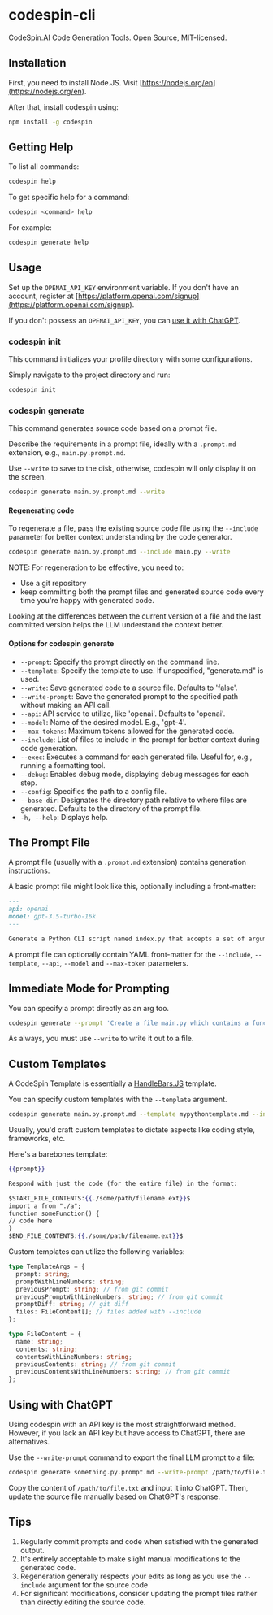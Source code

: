 # codespin-cli

CodeSpin.AI Code Generation Tools. Open Source, MIT-licensed.

## Installation

First, you need to install Node.JS. Visit [https://nodejs.org/en](https://nodejs.org/en).

After that, install codespin using:

```sh
npm install -g codespin
```

## Getting Help

To list all commands:

```sh
codespin help
```

To get specific help for a command:

```sh
codespin <command> help
```

For example:

```sh
codespin generate help
```

## Usage

Set up the `OPENAI_API_KEY` environment variable. If you don't have an account, register at [https://platform.openai.com/signup](https://platform.openai.com/signup).

If you don't possess an `OPENAI_API_KEY`, you can [use it with ChatGPT](#using-with-chatgpt).

### codespin init

This command initializes your profile directory with some configurations.

Simply navigate to the project directory and run:

```sh
codespin init
```

### codespin generate

This command generates source code based on a prompt file.

Describe the requirements in a prompt file, ideally with a `.prompt.md` extension, e.g., `main.py.prompt.md`.

Use `--write` to save to the disk, otherwise, codespin will only display it on the screen.

```sh
codespin generate main.py.prompt.md --write
```

#### Regenerating code

To regenerate a file, pass the existing source code file using the `--include` parameter for better context understanding by the code generator.

```sh
codespin generate main.py.prompt.md --include main.py --write
```

NOTE: For regeneration to be effective, you need to:
- Use a git repository 
- keep committing both the prompt files and generated source code every time you're happy with generated code.

Looking at the differences between the current version of a file and the last committed version helps the LLM understand the context better.

#### Options for codespin generate

- `--prompt`: Specify the prompt directly on the command line.
- `--template`: Specify the template to use. If unspecified, "generate.md" is used.
- `--write`: Save generated code to a source file. Defaults to 'false'.
- `--write-prompt`: Save the generated prompt to the specified path without making an API call.
- `--api`: API service to utilize, like 'openai'. Defaults to 'openai'.
- `--model`: Name of the desired model. E.g., 'gpt-4'.
- `--max-tokens`: Maximum tokens allowed for the generated code.
- `--include`: List of files to include in the prompt for better context during code generation.
- `--exec`: Executes a command for each generated file. Useful for, e.g., running a formatting tool.
- `--debug`: Enables debug mode, displaying debug messages for each step.
- `--config`: Specifies the path to a config file.
- `--base-dir`: Designates the directory path relative to where files are generated. Defaults to the directory of the prompt file.
- `-h, --help`: Displays help.

## The Prompt File

A prompt file (usually with a `.prompt.md` extension) contains generation instructions.

A basic prompt file might look like this, optionally including a front-matter:

```markdown
---
api: openai
model: gpt-3.5-turbo-16k
---

Generate a Python CLI script named index.py that accepts a set of arguments and prints their sum.
```

A prompt file can optionally contain YAML front-matter for the `--include`, `--template`, `--api`, `--model` and `--max-token` parameters.

## Immediate Mode for Prompting

You can specify a prompt directly as an arg too.

```sh
codespin generate --prompt 'Create a file main.py which contains a function to add two numbers.'
```

As always, you must use `--write` to write it out to a file.

## Custom Templates

A CodeSpin Template is essentially a [HandleBars.JS](https://github.com/handlebars-lang/handlebars.js) template.

You can specify custom templates with the `--template` argument. 

```sh
codespin generate main.py.prompt.md --template mypythontemplate.md --include main.py --write
```

Usually, you'd craft custom templates to dictate aspects like coding style, frameworks, etc. 

Here's a barebones template:

```handlebars
{{prompt}}

Respond with just the code (for the entire file) in the format:

$START_FILE_CONTENTS:{{./some/path/filename.ext}}$
import a from "./a";
function someFunction() {
// code here
}
$END_FILE_CONTENTS:{{./some/path/filename.ext}}$
```

Custom templates can utilize the following variables:

```ts
type TemplateArgs = {
  prompt: string;
  promptWithLineNumbers: string;
  previousPrompt: string; // from git commit
  previousPromptWithLineNumbers: string; // from git commit
  promptDiff: string; // git diff
  files: FileContent[]; // files added with --include
};

type FileContent = {
  name: string;
  contents: string; 
  contentsWithLineNumbers: string;
  previousContents: string; // from git commit
  previousContentsWithLineNumbers: string; // from git commit
};
```

## Using with ChatGPT

Using codespin with an API key is the most straightforward method. However, if you lack an API key but have access to ChatGPT, there are alternatives.

Use the `--write-prompt` command to export the final LLM prompt to a file:

```sh
codespin generate something.py.prompt.md --write-prompt /path/to/file.txt
```

Copy the content of `/path/to/file.txt` and input it into ChatGPT. Then, update the source file manually based on ChatGPT's response.

## Tips

1. Regularly commit prompts and code when satisfied with the generated output.
2. It's entirely acceptable to make slight manual modifications to the generated code. 
3. Regeneration generally respects your edits as long as you use the `--include` argument for the source code
4. For significant modifications, consider updating the prompt files rather than directly editing the source code.
